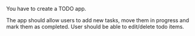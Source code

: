 You have to create a TODO app.

The app should allow users to add new tasks, move them in progress and mark them as completed. User should be able to edit/delete todo items.
